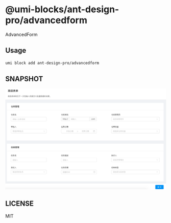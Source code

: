 # @umi-blocks/ant-design-pro/advancedform

AdvancedForm

## Usage

```sh
umi block add ant-design-pro/advancedform
```

## SNAPSHOT

![SNAPSHOT](./snapshot.png)

## LICENSE

MIT

